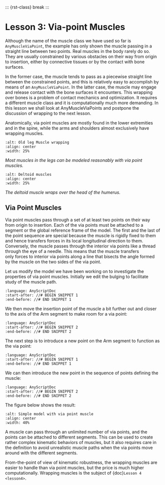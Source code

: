 ::: {rst-class} break
:::

# Lesson 3: Via-point Muscles

Although the name of the muscle class we have used so far is
`AnyMuscleViaPoint`, the example has only shown the muscle passing in a
straight line between two points. Real muscles in the body rarely do so.
They are usually constrained by various obstacles on their way from
origin to insertion, either by connective tissues or by the contact with
bone surfaces.

In the former case, the muscle tends to pass as a piecewise straight
line between the constrained points, and this is relatively easy to
accomplish by means of an `AnyMuscleViaPoint`. In the latter case, the
muscle may engage and release contact with the bone surfaces it
encounters. This wrapping over bones is a problem of contact mechanics
and optimization. It requires a different muscle class and it is
computationally much more demanding. In this lesson we shall look at
AnyMuscleViaPoints and postpone the discussion of wrapping to the next
lesson.

Anatomically, via point muscles are mostly found in the lower
extremities and in the spine, while the arms and shoulders almost
exclusively have wrapping muscles.

```{image} _static/lesson3/image1.jpeg
:alt: Old leg Muscle wrapping
:align: center
:width: 25%
```

*Most muscles in the legs can be modeled
reasonably with via point muscles.*

```{image} _static/lesson3/image2.jpeg
:alt: Deltoid muscles
:align: center
:width: 25%
```

*The deltoid muscle wraps over the head
of the humerus.*

## Via Point Muscles

Via point muscles pass through a set of at least two points on their way
from origin to insertion. Each of the via points must be attached to a
segment or the global reference frame of the model. The first and the
last of the point sequence are special because the muscle is rigidly
fixed to them and hence transfers forces in its local longitudinal
direction to them. Conversely, the muscle passes through the interior
via points like a thread through the eye of a needle. This means that
the muscle transfers only forces to interior via points along a line
that bisects the angle formed by the muscle on the two sides of the via
point.

Let us modify the model we have been working on to investigate the
properties of via point muscles. Initially we edit the bulging to
facilitate study of the muscle path.

```{literalinclude} Snippets/lesson3/snip.Muscles.main-1.any
:language: AnyScriptDoc
:start-after: //# BEGIN SNIPPET 1
:end-before: //# END SNIPPET 1
```

We then move the insertion point of the muscle a bit further out and
closer to the axis of the Arm segment to make room for a via point:

```{literalinclude} Snippets/lesson3/snip.Muscles.main-1.any
:language: AnyScriptDoc
:start-after: //# BEGIN SNIPPET 2
:end-before: //# END SNIPPET 2
```

The next step is to introduce a new point on the Arm segment to function
as the via point:

```{literalinclude} Snippets/lesson3/snip.Muscles.main-2.any
:language: AnyScriptDoc
:start-after: //# BEGIN SNIPPET 1
:end-before: //# END SNIPPET 1
```

We can then introduce the new point in the sequence of points defining
the muscle:

```{literalinclude} Snippets/lesson3/snip.Muscles.main-2.any
:language: AnyScriptDoc
:start-after: //# BEGIN SNIPPET 2
:end-before: //# END SNIPPET 2
```

The figure below shows the result:

```{image} _static/lesson3/image3.jpeg
:alt: Simple model with via point muscle
:align: center
:width: 40%
```

A muscle can pass through an unlimited number of via points, and the
points can be attached to different segments. This can be used to create
rather complex kinematic behaviors of muscles, but it also requires care
in the definition to avoid unrealistic muscle paths when the via points
move around with the different segments.

From-the-point of view of kinematic robustness, the wrapping muscles are
easier to handle than via point muscles, but the price is much higher
computationally. Wrapping muscles is the subject of {doc}`Lesson 4 <lesson4>`.

